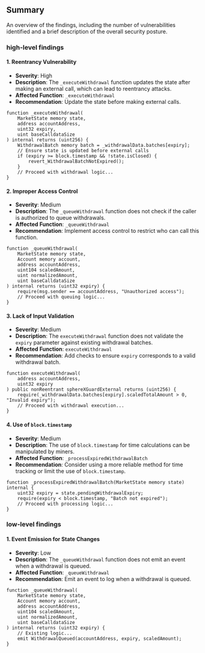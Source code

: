 ## Summary
An overview of the findings, including the number of vulnerabilities identified and a brief description of the overall security posture.

### high-level findings  

#### 1. **Reentrancy Vulnerability**
- **Severity**: High
- **Description**: The `_executeWithdrawal` function updates the state after making an external call, which can lead to reentrancy attacks.
- **Affected Function**: `_executeWithdrawal`
- **Recommendation**: Update the state before making external calls.

```solidity
function _executeWithdrawal(
    MarketState memory state,
    address accountAddress,
    uint32 expiry,
    uint baseCalldataSize
) internal returns (uint256) {
    WithdrawalBatch memory batch = _withdrawalData.batches[expiry];
    // Ensure state is updated before external calls
    if (expiry >= block.timestamp && !state.isClosed) {
        revert_WithdrawalBatchNotExpired();
    }
    // Proceed with withdrawal logic...
}
```

#### 2. **Improper Access Control**
- **Severity**: Medium
- **Description**: The `_queueWithdrawal` function does not check if the caller is authorized to queue withdrawals.
- **Affected Function**: `_queueWithdrawal`
- **Recommendation**: Implement access control to restrict who can call this function.

```solidity
function _queueWithdrawal(
    MarketState memory state,
    Account memory account,
    address accountAddress,
    uint104 scaledAmount,
    uint normalizedAmount,
    uint baseCalldataSize
) internal returns (uint32 expiry) {
    require(msg.sender == accountAddress, "Unauthorized access");
    // Proceed with queuing logic...
}
```

#### 3. **Lack of Input Validation**
- **Severity**: Medium
- **Description**: The `executeWithdrawal` function does not validate the `expiry` parameter against existing withdrawal batches.
- **Affected Function**: `executeWithdrawal`
- **Recommendation**: Add checks to ensure `expiry` corresponds to a valid withdrawal batch.

```solidity
function executeWithdrawal(
    address accountAddress,
    uint32 expiry
) public nonReentrant sphereXGuardExternal returns (uint256) {
    require(_withdrawalData.batches[expiry].scaledTotalAmount > 0, "Invalid expiry");
    // Proceed with withdrawal execution...
}
```

#### 4. **Use of `block.timestamp`**
- **Severity**: Medium
- **Description**: The use of `block.timestamp` for time calculations can be manipulated by miners.
- **Affected Function**: `_processExpiredWithdrawalBatch`
- **Recommendation**: Consider using a more reliable method for time tracking or limit the use of `block.timestamp`.

```solidity
function _processExpiredWithdrawalBatch(MarketState memory state) internal {
    uint32 expiry = state.pendingWithdrawalExpiry;
    require(expiry < block.timestamp, "Batch not expired");
    // Proceed with processing logic...
}
```


### low-level findings  

#### 1. **Event Emission for State Changes**
- **Severity**: Low
- **Description**: The `_queueWithdrawal` function does not emit an event when a withdrawal is queued.
- **Affected Function**: `_queueWithdrawal`
- **Recommendation**: Emit an event to log when a withdrawal is queued.

```solidity
function _queueWithdrawal(
    MarketState memory state,
    Account memory account,
    address accountAddress,
    uint104 scaledAmount,
    uint normalizedAmount,
    uint baseCalldataSize
) internal returns (uint32 expiry) {
    // Existing logic...
    emit WithdrawalQueued(accountAddress, expiry, scaledAmount);
}
```